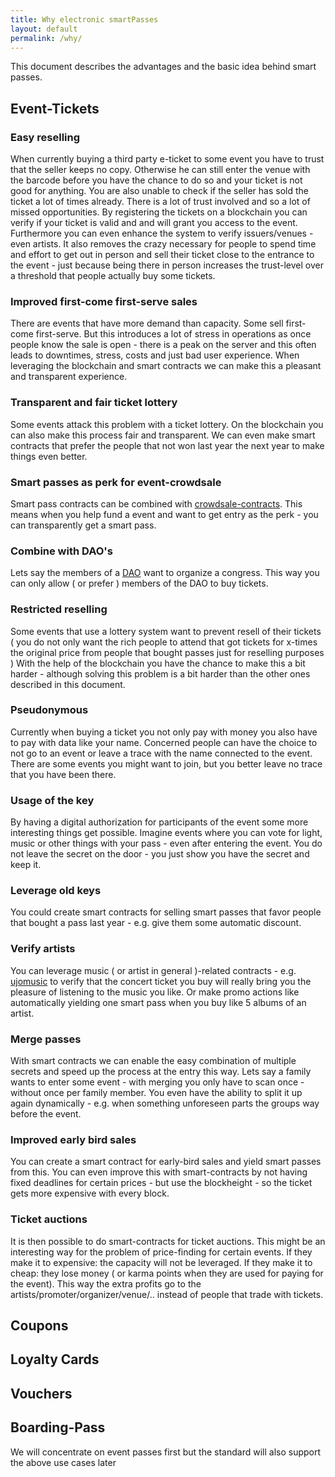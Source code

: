 ```yaml
---
title: Why electronic smartPasses
layout: default
permalink: /why/
---
```



This document describes the advantages and the basic idea behind smart passes.


Event-Tickets
-------------

### Easy reselling

When currently buying a third party e-ticket to some event you have to trust that the seller keeps no copy. Otherwise  he can still enter the venue with the barcode before you have the chance to do so and your ticket is not good for anything. You are also unable to check if the seller has sold the ticket a lot of times already. There is a lot of trust involved and so a lot of missed opportunities. By registering the tickets on a blockchain you can verify if your ticket is valid and and will grant you access to the event. Furthermore you can even enhance the system to verify issuers/venues - even artists. It also removes the crazy necessary for people to spend time and effort to get out in person and sell their ticket close to the entrance to the event - just because being there in person increases the trust-level over a threshold that people actually buy some tickets.

### Improved first-come first-serve sales

There are events that have more demand than capacity. Some sell first-come first-serve. But this introduces a lot of stress in operations as once people know the sale is open - there is a peak on the server and this often leads to downtimes, stress, costs and just bad user experience. When leveraging the blockchain and smart contracts we can make this a pleasant and transparent experience.

### Transparent and fair ticket lottery

Some events attack this problem with a ticket lottery. On the blockchain you can also make this process fair and transparent. We can even make smart contracts that prefer the people that not won last year the next year to make things even better.

### Smart passes as perk for event-crowdsale

Smart pass contracts can be combined with [crowdsale-contracts](https://www.ethereum.org/crowdsale). This means when you help fund a event and want to get entry as the perk - you can transparently get a smart pass.

### Combine with DAO's

Lets say the members of a <a href="https://www.ethereum.org/dao">DAO</a> want to organize a congress. This way you can only allow ( or prefer ) members of the DAO to buy tickets.

### Restricted reselling

Some events that use a lottery system want to prevent resell of their tickets ( you do not only want the rich people to attend that got tickets for x-times the original price from people that bought passes just for reselling purposes ) With the help of the blockchain you have the chance to make this a bit harder - although solving this problem is a bit harder than the other ones described in this document.

### Pseudonymous

Currently when buying a ticket you not only pay with money you also have to pay with data like your name. Concerned people can have the choice to not go to an event or leave a trace with the name connected to the event. There are some events you might want to join, but you better leave no trace that you have been there.

### Usage of the key

By having a digital authorization for participants of the event some more interesting things get possible. Imagine events where you can vote for light, music or other things with your pass - even after entering the event. You do not leave the secret on the door - you just show you have the secret and keep it.

### Leverage old keys

You could create smart contracts for selling smart passes that favor people that bought a pass last year - e.g. give them some automatic discount.

### Verify artists

You can leverage music ( or artist in general )-related contracts - e.g. [ujomusic](http://ujomusic.com/) to verify that the concert ticket you buy will really bring you the pleasure of listening to the music you like. Or make promo actions like automatically yielding one smart pass when you buy like 5 albums of an artist.

### Merge passes

With smart contracts we can enable the easy combination of multiple secrets and speed up the process at the entry this way. Lets say a family wants to enter some event - with merging you only have to scan once - without once per family member. You even have the ability to split it up again dynamically - e.g. when something unforeseen parts the groups way before the event.

### Improved early bird sales

You can create a smart contract for early-bird sales and yield smart passes from this. You can even improve this with smart-contracts by not having fixed deadlines for certain prices - but use the blockheight - so the ticket gets more expensive with every block.

### Ticket auctions

It is then possible to do smart-contracts for ticket auctions.  This might be an interesting way for the problem of price-finding for certain events. If they make it to expensive: the capacity will not be leveraged. If they make it to cheap: they lose money ( or karma points when they are used for paying for the event). This way the extra profits go to the artists/promoter/organizer/venue/.. instead of people that trade with tickets. 

Coupons
-------

Loyalty Cards
-------------

Vouchers
--------

Boarding-Pass
-------------

We will concentrate on event passes first but the standard will also support the above use cases later
